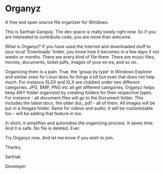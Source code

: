 # Organyz
A free and open source file organizer for Windows.

This is Sarthak Ganguly. The dev space is really lonely right now. So if you are interested to contribute code, you are more than welcome. 

What is Organyz?
If you have used the Internet and downloaded stuff to your local 'Downloads' folder, you know how it becomes in a few days if not weeks or months. There are every kind of file there. There are music files, movies, documents, ticket pdfs, images of your ex-es, and so on.

Organizing them is a pain. True, the 'group by type' in Windows Explorer and similar ones for Linux does fix things a bit but even that does not help much. For instance XLSX and XLX are clubbed under two different categories. JPG, BMP, PNG etc all get different categories. Organyz helps keep ANY folder organized by creating folders for their respective types. For instance - all document files will go to the Document folder. This includes the latest docx, the older doc, pdf - all of them. All images will be put in a Images folder. Same for videos and audio. It will be customizable too - will be adding that feature in too. 

In short, it simplifies and automates the organizing process. It saves time. And it is safe. No file is deleted. Ever.

Try Organyz now. And let me know if you wish to join.

Thanks,

Sarthak

Developer
